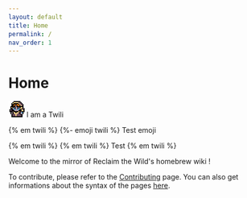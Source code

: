 ```yaml
---
layout: default
title: Home
permalink: /
nav_order: 1
---
```


# Home

![twili_icon](assets/images/emoji/twili.png) I am a Twili

{% em twili %} {%- emoji twili %} Test emoji

{% em twili %} {% em twili %} Test {% em twili %}

Welcome to the mirror of Reclaim the Wild's homebrew wiki !

To contribute, please refer to the [Contributing](contributing) page. You can also get informations about the syntax of the pages [here](syntax_templates).
